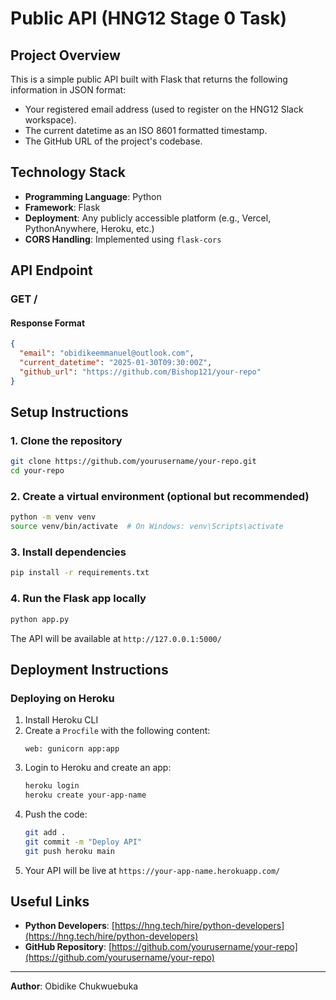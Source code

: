 # Public API (HNG12 Stage 0 Task)

## Project Overview
This is a simple public API built with Flask that returns the following information in JSON format:
- Your registered email address (used to register on the HNG12 Slack workspace).
- The current datetime as an ISO 8601 formatted timestamp.
- The GitHub URL of the project's codebase.

## Technology Stack
- **Programming Language**: Python
- **Framework**: Flask
- **Deployment**: Any publicly accessible platform (e.g., Vercel, PythonAnywhere, Heroku, etc.)
- **CORS Handling**: Implemented using `flask-cors`

## API Endpoint
### **GET /**
#### **Response Format**
```json
{
  "email": "obidikeemmanuel@outlook.com",
  "current_datetime": "2025-01-30T09:30:00Z",
  "github_url": "https://github.com/Bishop121/your-repo"
}
```

## Setup Instructions
### **1. Clone the repository**
```sh
git clone https://github.com/yourusername/your-repo.git
cd your-repo
```

### **2. Create a virtual environment (optional but recommended)**
```sh
python -m venv venv
source venv/bin/activate  # On Windows: venv\Scripts\activate
```

### **3. Install dependencies**
```sh
pip install -r requirements.txt
```

### **4. Run the Flask app locally**
```sh
python app.py
```

The API will be available at `http://127.0.0.1:5000/`

## Deployment Instructions
### **Deploying on Heroku**
1. Install Heroku CLI
2. Create a `Procfile` with the following content:
   ```
   web: gunicorn app:app
   ```
3. Login to Heroku and create an app:
   ```sh
   heroku login
   heroku create your-app-name
   ```
4. Push the code:
   ```sh
   git add .
   git commit -m "Deploy API"
   git push heroku main
   ```
5. Your API will be live at `https://your-app-name.herokuapp.com/`

## Useful Links
- **Python Developers**: [https://hng.tech/hire/python-developers](https://hng.tech/hire/python-developers)
- **GitHub Repository**: [https://github.com/yourusername/your-repo](https://github.com/yourusername/your-repo)

---
**Author**: Obidike Chukwuebuka 


